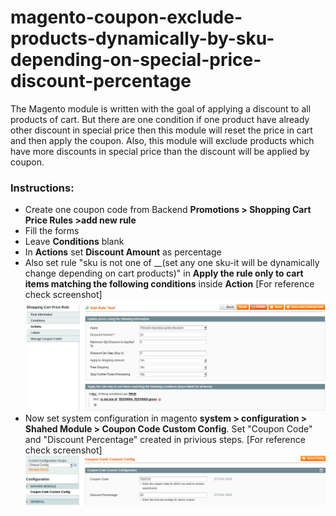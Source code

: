 # magento-coupon-exclude-products-dynamically-by-sku-depending-on-special-price-discount-percentage

The Magento module is written with the goal of applying a discount to all products of cart. But there are one condition if one product have already other discount in special price then this module will reset the price in cart and then apply the coupon. Also, this module will exclude products which have more discounts in special price than the discount will be applied by coupon.

### Instructions:
  - Create one coupon code from Backend **Promotions > Shopping Cart Price Rules >add new rule**
  - Fill the forms
  - Leave **Conditions** blank
  - In **Actions** set **Discount Amount** as percentage
  - Also set rule "sku is not one of __(set any one sku-it will be dynamically change depending on cart products)" in **Apply the rule only to cart items matching the following conditions** inside **Action** [For reference check screenshot]
  ![Coupon code rule](https://github.com/shahed-jamal/magento-coupon-exclude-products-dynamically-by-sku-depending-on-special-price-discount-percentage/blob/master/Screenshot/coupon%20actions.png "Coupon code rule action")
  - Now set system configuration in magento **system > configuration > Shahed Module > Coupon Code Custom Config**. Set "Coupon Code" and "Discount Percentage" created in privious steps. [For reference check screenshot]
![Coupon code system config](https://github.com/shahed-jamal/magento-coupon-exclude-products-dynamically-by-sku-depending-on-special-price-discount-percentage/blob/master/Screenshot/coupon_system_config.png "Coupon code system config")
